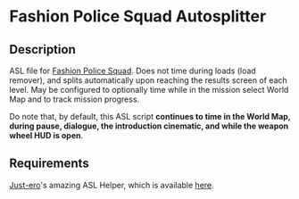 # Fashion Police Squad Autosplitter
## Description
ASL file for [Fashion Police Squad](https://www.fashionpolicesquad.com/). Does not time during loads (load remover), and splits automatically upon reaching the results screen of each level. May be configured to optionally time while in the mission select World Map and to track mission progress.

Do note that, by default, this ASL script **continues to time in the World Map, during pause, dialogue, the introduction cinematic, and while the weapon wheel HUD is open**.

## Requirements
[Just-ero](https://github.com/just-ero/)'s amazing ASL Helper, which is available [here](https://github.com/just-ero/asl-help/blob/main/lib/asl-help).